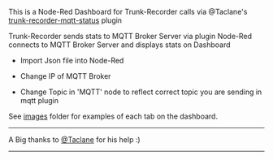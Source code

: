 This is a Node-Red Dashboard for Trunk-Recorder calls via @Taclane's [trunk-recorder-mqtt-status](https://github.com/taclane/trunk-recorder-mqtt-status) plugin

Trunk-Recorder sends stats to MQTT Broker Server via plugin
Node-Red connects to MQTT Broker Server and displays stats on Dashboard


* Import Json file into Node-Red

* Change IP of MQTT Broker
  
* Change Topic in 'MQTT' node to reflect correct topic you are sending in mqtt plugin

See [images](https://github.com/s3m1s0n1c/trunk-recorder-node-red-stats/images) folder for examples of each tab on the dashboard.


------------------------------------------------------------------------

A Big thanks to [@Taclane](https://github.com/taclane/) for his help :)

------------------------------------------------------------------------
